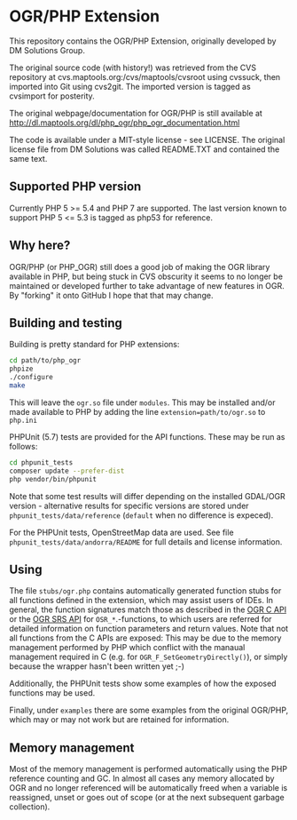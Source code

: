 # OGR/PHP Extension

This repository contains the OGR/PHP Extension, originally developed by DM Solutions Group.

The original source code (with history!) was retrieved from the CVS repository at cvs.maptools.org:/cvs/maptools/cvsroot using cvssuck, then imported into Git using cvs2git. The imported version is tagged as cvsimport for posterity.

The original webpage/documentation for OGR/PHP is still available at http://dl.maptools.org/dl/php_ogr/php_ogr_documentation.html

The code is available under a MIT-style license - see LICENSE. The original license file from DM Solutions was called README.TXT and contained the same text.

## Supported PHP version

Currently PHP 5 >= 5.4 and PHP 7 are supported. The last version known to support PHP 5 <= 5.3 is tagged as php53 for reference.

## Why here?

OGR/PHP (or PHP_OGR) still does a good job of making the OGR library available in PHP, but being stuck in CVS obscurity it seems to no longer be maintained or developed further to take advantage of new features in OGR. By "forking" it onto GitHub I hope that that may change.

## Building and testing

Building is pretty standard for PHP extensions:

```bash
cd path/to/php_ogr
phpize
./configure
make
```

This will leave the `ogr.so` file under `modules`. This may be installed and/or made available to PHP by adding the line `extension=path/to/ogr.so` to `php.ini`

PHPUnit (5.7) tests are provided for the API functions. These may be run as
follows:

```bash
cd phpunit_tests
composer update --prefer-dist
php vendor/bin/phpunit
```

Note that some test results will differ depending on the installed GDAL/OGR version - alternative results for specific versions are stored under `phpunit_tests/data/reference` (`default` when no difference is expeced).

For the PHPUnit tests, OpenStreetMap data are used. See file `phpunit_tests/data/andorra/README` for full details and license information.

## Using

The file `stubs/ogr.php` contains automatically generated function stubs for all functions defined in the extension, which may assist users of IDEs.
In general, the function signatures match those as described in the [OGR C API](https://www.gdal.org/ogr__api_8h.html) or the [OGR SRS API](https://www.gdal.org/ogr__srs__api_8h.html) for `OSR_*`.-functions, to which users are referred for detailed information on function parameters and return values.
Note that not all functions from the C APIs are exposed: This may be due to the memory management performed by PHP which conflict with the manaual management required in C (e.g. for `OGR_F_SetGeometryDirectly()`), or simply because the wrapper hasn't been written yet ;-)

Additionally, the PHPUnit tests show some examples of how the exposed functions may be used.

Finally, under `examples` there are some examples from the original OGR/PHP, which may or may not work but are retained for information.

## Memory management

Most of the memory management is performed automatically using the PHP reference counting and GC. In almost all cases any memory allocated by OGR and no longer referenced will be automatically freed when a variable is reassigned, unset or goes out of scope (or at the next subsequent garbage collection).
